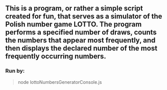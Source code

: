 ## This is a program, or rather a simple script created for fun, that serves as a simulator of the Polish number game LOTTO. The program performs a specified number of draws, counts the numbers that appear most frequently, and then displays the declared number of the most frequently occurring numbers.

### Run by:
> node lottoNumbersGeneratorConsole.js